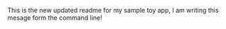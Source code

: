 This is the new updated readme for my sample toy app, I am writing this mesage form the command line!
